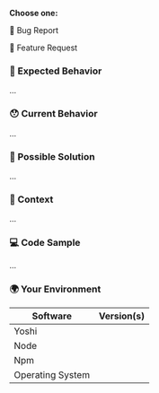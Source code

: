 <!---
Thanks for filing an issue 😄 ! Before you submit, please read the following:

Search open/closed issues before submitting since someone might have asked the same thing before!
-->

**Choose one:**

🐛 Bug Report

🙋 Feature Request

### 🤔 Expected Behavior

<!--- If you're describing a bug, tell us what should happen
      If you're suggesting a change/improvement, tell us how it should work -->
...

### 😯 Current Behavior

<!--- If describing a bug, tell us what happens instead of the expected behavior
      If you are seeing an error, please include the full error message and stack trace
      If suggesting a change/improvement, explain the difference from the current behavior -->
...

### 💁 Possible Solution

<!--- Not obligatory, but suggest a fix/reason for the bug,
      or ideas how to implement the addition or change -->
...

### 🔦 Context

<!--- How has this issue affected you? What are you trying to accomplish?
      Providing context helps us come up with a solution that is most useful in the real world -->
...

### 💻 Code Sample

<!--- If you are seeing an error, please provide your github repository (preferable), gist or inline sample code to reproduce the issue.
      In addition, paste below your `yoshi` config block from your `package.json`. -->
...

### 🌍 Your Environment

<!--- yoshi v2.1.3 and up - Run `npx yoshi info` in your terminal and paste the output below -->
<!--- yoshi v2.1.2 and below - Manually include as many relevant details about the environment you experienced the bug in -->

| Software         | Version(s) |
| ---------------- | ---------- |
| Yoshi            |
| Node             |
| Npm              |
| Operating System |
